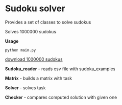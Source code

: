# Sudoku solver

Provides a set of classes to solve sudokus

Solves 1000000 sudokus

__Usage__

```
python main.py
```

[download 1000000 sudokus](https://drive.google.com/file/d/1tH7WqOxoG-9k5lRZlEU4HM_mHh10_HlD/view?usp=sharing)

__Sudoku_reader__ - reads csv file with sudoku_examples

__Matrix__ - builds a matrix with task

__Solver__ - solves task

__Checker__ - compares computed solution with given one
